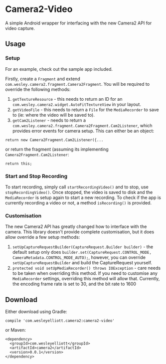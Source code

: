 # Camera2-Video
A simple Android wrapper for interfacing with the new Camera2 API for video capture.

## Usage
### Setup
For an example, check out the sample app included.

Firstly, create a `Fragment` and extend `com.wesley.camera2.fragment.Camera2Fragment`. You will be required to override the following methods:

1. `getTextureResource` - this needs to return an ID for an `com.wesley.camera2.widget.AutoFitTextureView` in your layout.
2. `getVideoFile` - this needs to return a `File` for the `MediaRecorder` to save to (ie: where the video will be saved to).
3. `getCam2Listener` - needs to return a `com.wesley.camera2.fragment.Camera2Fragment.Cam2Listener`, which provides error events for camera setup. This can either be an object:
```
return new Camera2Fragment.Cam2Listener({...
```

or return the fragment (assuming its implementing `Camera2Fragment.Cam2Listener`:
```
return this;
```

### Start and Stop Recording
To start recording, simply call `startRecordingVideo()` and to stop, use `stopRecordingVideo()`. Once stopped, the video is saved to disk and the `MediaRecorder` is setup again to start a new recording. To check if the app is currently recording a video or not, a method `isRecording()` is provided.

### Customisation
The new Camera2 API has greatly changed how to interface with the camera. This library doesn't provide complete customisation, but it does allow override a few setup methods:

1. `setUpCaptureRequestBuilder(CaptureRequest.Builder builder)` - the default setup only does `builder.set(CaptureRequest.CONTROL_MODE, CameraMetadata.CONTROL_MODE_AUTO);`, however, you can override `setUpCaptureRequestBuilder` and build the CaptureRequest yourself.
2. `protected void setUpMediaRecorder() throws IOException` - care needs to be taken when overriding this method. If you need to customise any `MediaRecorder` settings, overriding this method will allow that. Currently, the encoding frame rate is set to 30, and the bit rate to 1600

## Download
Either download using Gradle:

`compile 'com.wesleyelliott.camera2:camera2-video'`

or Maven:

```
<dependency>
  <groupId>com.wesleyelliott</groupId>
  <artifactId>camera2</artifactId>
  <version>0.0.1</version>
</dependency>
```
